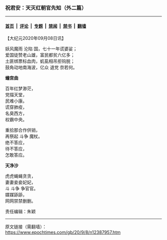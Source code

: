 ### 祝君安：天灭红朝官先知（外二篇）

---

#### [首页](../../../..?n12387957) &nbsp;|&nbsp; [评论](../../../../../epoch-comment?n12387957) &nbsp;|&nbsp; [专题](../../../../../epoch-special?n12387957) &nbsp;|&nbsp; [禁闻](../../../../../epoch-news?n12387957) &nbsp;|&nbsp; [禁书](../../../../../books?n12387957) &nbsp;|&nbsp; [翻墙](https://github.com/gfw-breaker/nogfw/blob/master/README.md?n12387957)


<div class="post_content" id="artbody" itemprop="articleBody">
 <!-- article content begin -->
 <p>
  【大纪元2020年09月08日讯】
 </p>
 <p>
  妖风魔雨
  <ok href="https://www.epochtimes.com/gb/tag/%E6%B2%A6%E9%99%B7.html">
   沦陷
  </ok>
  国，七十一年谎婆娑；
  <br/>
  爱国徒赞老山雄，富民都贫六亿多；
  <br/>
  土匪绑票标血肉，虮虱相吊拒钩脱；
  <br/>
  鼓角动地南海波，亿众
  <ok href="https://www.epochtimes.com/gb/tag/%E9%80%80%E5%85%9A.html">
   退党
  </ok>
  奈若何。
 </p>
 <p>
  <strong>
   蟾宫曲
  </strong>
 </p>
 <p>
  百年红梦渺茫，
  <br/>
  党描天堂，
  <br/>
  民难小康。
  <br/>
  谎穿肺疫，
  <br/>
  名臭西方，
  <br/>
  权霸中央。
 </p>
 <p>
  重拾那合作供销，
  <br/>
  再祭起
  <ok href="https://www.epochtimes.com/gb/tag/%E6%96%97%E4%BA%89.html">
   斗争
  </ok>
  魔杖。
  <br/>
  绝不答应，
  <br/>
  待不答应，
  <br/>
  怎敢答应。
 </p>
 <p>
  <strong>
   天净沙
  </strong>
 </p>
 <p>
  虎虎蝇蝇贪贪，
  <br/>
  妻妻妾妾妃妃，
  <br/>
  斗
  <ok href="https://www.epochtimes.com/gb/tag/%E6%96%97%E4%BA%89.html">
   斗争
  </ok>
  争官官。
  <br/>
  媒媒舔舔，
  <br/>
  网网禁禁删删。
 </p>
 <p>
  责任编辑：朱颖
 </p>
 <!-- article content end -->
 <div id="below_article_ad">
 </div>
</div>


---

原文链接（需翻墙）：https://www.epochtimes.com/gb/20/9/8/n12387957.htm